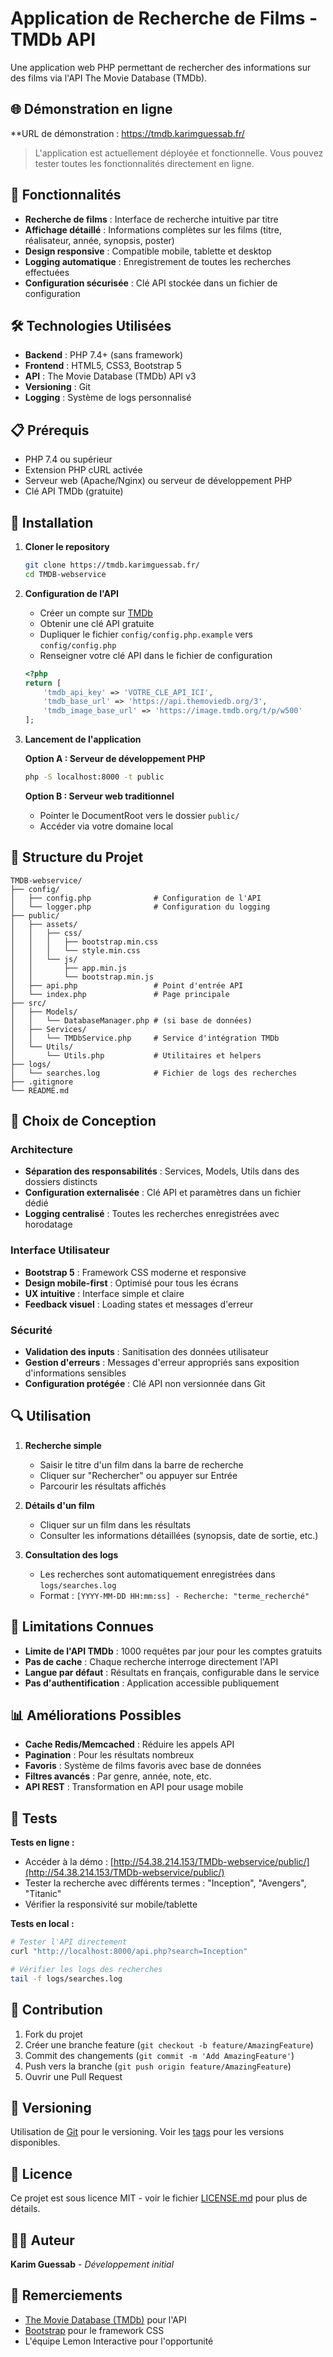 # Application de Recherche de Films - TMDb API

Une application web PHP permettant de rechercher des informations sur des films via l'API The Movie Database (TMDb).

## 🌐 Démonstration en ligne

**URL de démonstration : https://tmdb.karimguessab.fr/

> L'application est actuellement déployée et fonctionnelle. Vous pouvez tester toutes les fonctionnalités directement en ligne.

## 🎯 Fonctionnalités

- **Recherche de films** : Interface de recherche intuitive par titre
- **Affichage détaillé** : Informations complètes sur les films (titre, réalisateur, année, synopsis, poster)
- **Design responsive** : Compatible mobile, tablette et desktop
- **Logging automatique** : Enregistrement de toutes les recherches effectuées
- **Configuration sécurisée** : Clé API stockée dans un fichier de configuration

## 🛠️ Technologies Utilisées

- **Backend** : PHP 7.4+ (sans framework)
- **Frontend** : HTML5, CSS3, Bootstrap 5
- **API** : The Movie Database (TMDb) API v3
- **Versioning** : Git
- **Logging** : Système de logs personnalisé

## 📋 Prérequis

- PHP 7.4 ou supérieur
- Extension PHP cURL activée
- Serveur web (Apache/Nginx) ou serveur de développement PHP
- Clé API TMDb (gratuite)

## 🚀 Installation

1. **Cloner le repository**
   ```bash
   git clone https://tmdb.karimguessab.fr/
   cd TMDB-webservice
   ```

2. **Configuration de l'API**
   - Créer un compte sur [TMDb](https://www.themoviedb.org/)
   - Obtenir une clé API gratuite
   - Dupliquer le fichier `config/config.php.example` vers `config/config.php`
   - Renseigner votre clé API dans le fichier de configuration

   ```php
   <?php
   return [
       'tmdb_api_key' => 'VOTRE_CLE_API_ICI',
       'tmdb_base_url' => 'https://api.themoviedb.org/3',
       'tmdb_image_base_url' => 'https://image.tmdb.org/t/p/w500'
   ];
   ```

3. **Lancement de l'application**
   
   **Option A : Serveur de développement PHP**
   ```bash
   php -S localhost:8000 -t public
   ```
   
   **Option B : Serveur web traditionnel**
   - Pointer le DocumentRoot vers le dossier `public/`
   - Accéder via votre domaine local

## 📁 Structure du Projet

```
TMDB-webservice/
├── config/
│   ├── config.php              # Configuration de l'API
│   └── logger.php              # Configuration du logging
├── public/
│   ├── assets/
│   │   ├── css/
│   │   │   ├── bootstrap.min.css
│   │   │   └── style.min.css
│   │   └── js/
│   │       ├── app.min.js
│   │       └── bootstrap.min.js
│   ├── api.php                 # Point d'entrée API
│   └── index.php               # Page principale
├── src/
│   ├── Models/
│   │   └── DatabaseManager.php # (si base de données)
│   ├── Services/
│   │   └── TMDbService.php     # Service d'intégration TMDb
│   └── Utils/
│       └── Utils.php           # Utilitaires et helpers
├── logs/
│   └── searches.log            # Fichier de logs des recherches
├── .gitignore
└── README.md
```

## 🎨 Choix de Conception

### Architecture
- **Séparation des responsabilités** : Services, Models, Utils dans des dossiers distincts
- **Configuration externalisée** : Clé API et paramètres dans un fichier dédié
- **Logging centralisé** : Toutes les recherches enregistrées avec horodatage

### Interface Utilisateur
- **Bootstrap 5** : Framework CSS moderne et responsive
- **Design mobile-first** : Optimisé pour tous les écrans
- **UX intuitive** : Interface simple et claire
- **Feedback visuel** : Loading states et messages d'erreur

### Sécurité
- **Validation des inputs** : Sanitisation des données utilisateur
- **Gestion d'erreurs** : Messages d'erreur appropriés sans exposition d'informations sensibles
- **Configuration protégée** : Clé API non versionnée dans Git

## 🔍 Utilisation

1. **Recherche simple**
   - Saisir le titre d'un film dans la barre de recherche
   - Cliquer sur "Rechercher" ou appuyer sur Entrée
   - Parcourir les résultats affichés

2. **Détails d'un film**
   - Cliquer sur un film dans les résultats
   - Consulter les informations détaillées (synopsis, date de sortie, etc.)

3. **Consultation des logs**
   - Les recherches sont automatiquement enregistrées dans `logs/searches.log`
   - Format : `[YYYY-MM-DD HH:mm:ss] - Recherche: "terme_recherché"`

## 🚨 Limitations Connues

- **Limite de l'API TMDb** : 1000 requêtes par jour pour les comptes gratuits
- **Pas de cache** : Chaque recherche interroge directement l'API
- **Langue par défaut** : Résultats en français, configurable dans le service
- **Pas d'authentification** : Application accessible publiquement

## 📊 Améliorations Possibles

- **Cache Redis/Memcached** : Réduire les appels API
- **Pagination** : Pour les résultats nombreux
- **Favoris** : Système de films favoris avec base de données
- **Filtres avancés** : Par genre, année, note, etc.
- **API REST** : Transformation en API pour usage mobile

## 🧪 Tests

**Tests en ligne :**
- Accéder à la démo : [http://54.38.214.153/TMDb-webservice/public/](http://54.38.214.153/TMDb-webservice/public/)
- Tester la recherche avec différents termes : "Inception", "Avengers", "Titanic"
- Vérifier la responsivité sur mobile/tablette

**Tests en local :**
```bash
# Tester l'API directement
curl "http://localhost:8000/api.php?search=Inception"

# Vérifier les logs des recherches
tail -f logs/searches.log
```

## 🤝 Contribution

1. Fork du projet
2. Créer une branche feature (`git checkout -b feature/AmazingFeature`)
3. Commit des changements (`git commit -m 'Add AmazingFeature'`)
4. Push vers la branche (`git push origin feature/AmazingFeature`)
5. Ouvrir une Pull Request

## 📝 Versioning

Utilisation de [Git](https://git-scm.com/) pour le versioning. Voir les [tags](https://github.com/votre-username/TMDB-webservice/tags) pour les versions disponibles.

## 📄 Licence

Ce projet est sous licence MIT - voir le fichier [LICENSE.md](LICENSE.md) pour plus de détails.

## 👨‍💻 Auteur

**Karim Guessab** - *Développement initial*

## 🙏 Remerciements

- [The Movie Database (TMDb)](https://www.themoviedb.org/) pour l'API
- [Bootstrap](https://getbootstrap.com/) pour le framework CSS
- L'équipe Lemon Interactive pour l'opportunité
